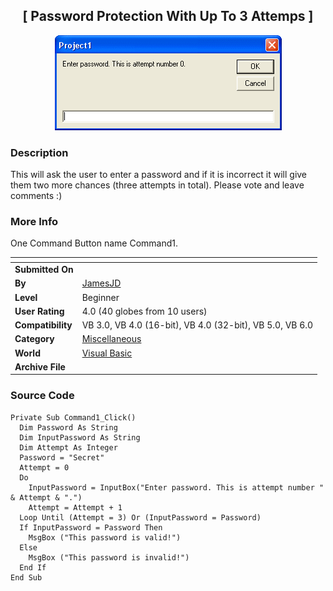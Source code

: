 ﻿<div align="center">

## \[ Password Protection With Up To 3 Attemps \]

<img src="PIC2003991819243472.gif">
</div>

### Description

This will ask the user to enter a password and if it is incorrect it will give them two more chances (three attempts in total). Please vote and leave comments :)
 
### More Info
 
One Command Button name Command1.


<span>             |<span>
---                |---
**Submitted On**   |
**By**             |[JamesJD](https://github.com/Planet-Source-Code/PSCIndex/blob/master/ByAuthor/jamesjd.md)
**Level**          |Beginner
**User Rating**    |4.0 (40 globes from 10 users)
**Compatibility**  |VB 3\.0, VB 4\.0 \(16\-bit\), VB 4\.0 \(32\-bit\), VB 5\.0, VB 6\.0
**Category**       |[Miscellaneous](https://github.com/Planet-Source-Code/PSCIndex/blob/master/ByCategory/miscellaneous__1-1.md)
**World**          |[Visual Basic](https://github.com/Planet-Source-Code/PSCIndex/blob/master/ByWorld/visual-basic.md)
**Archive File**   |[](https://github.com/Planet-Source-Code/jamesjd-password-protection-with-up-to-3-attemps__1-48382/archive/master.zip)





### Source Code

```
Private Sub Command1_Click()
  Dim Password As String
  Dim InputPassword As String
  Dim Attempt As Integer
  Password = "Secret"
  Attempt = 0
  Do
    InputPassword = InputBox("Enter password. This is attempt number " & Attempt & ".")
    Attempt = Attempt + 1
  Loop Until (Attempt = 3) Or (InputPassword = Password)
  If InputPassword = Password Then
    MsgBox ("This password is valid!")
  Else
    MsgBox ("This password is invalid!")
  End If
End Sub
```

